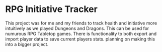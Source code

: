 # RPG Initiative Tracker
This project was for me and my friends to track health and initiative more intuitively as we played Dungeons and Dragons. This can be used for numurous RPG Tabletop games. There is functionality to both export and import player data to save current players stats.
planning on making this into a bigger project.
